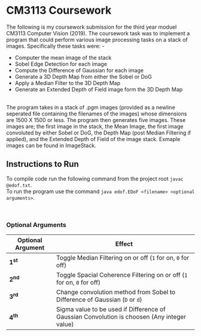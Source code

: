 # CM3113 Coursework
The following is my coursework submission for the third year moduel CM3113 Computer Vision (2019). The coursework task was to implement a program that could perform various image processing tasks on a stack of images. Specifically these tasks were: -
* Computer the mean image of the stack
* Sobel Edge Detection for each image 
* Compute the Difference of Gaussian for each image
* Generate a 3D Depth Map from either the Sobel or DoG
* Apply a Median Filter to the 3D Depth Map
* Generate an Extended Depth of Field image form the 3D Depth Map
<br/>
The program takes in a stack of .pgm images (provided as a newline seperated file containing the filenames of the images) whose dimensions are 1500 X 1500 or less. The program then generates five images. These images are; the first image in the stack, the Mean Image, the first image convoluted by either Sobel or DoG, the Depth Map (post Median Filtering if applied), and the Extended Depth of Field of the image stack. Exmaple images can be found in ImageStack.

<br/>

## Instructions to Run
To compile code run the following command from the project root `javac @edof.txt`.<br/>To run the program use the command `java edof.EDoF <filename> <optional arguments>`.

<br/>

### Optional Arguments
Optional Argument           | Effect
----------------------------|-------------------------------------------------------------------------------------------------
__1<sup>st</sup>__ | Toggle Median Filtering on or off (`1` for on, `0` for off)<br/>
__2<sup>nd</sup>__ | Toggle Spacial Coherence Filtering on or off (`1` for on, `0` for off)<br/>
__3<sup>rd</sup>__ | Change convolution method from Sobel to Difference of Gaussian (`D` or `d`)<br/>
__4<sup>th</sup>__ | Sigma value to be used if Difference of Gaussian Convolution is choosen (Any integer value)<br/>
